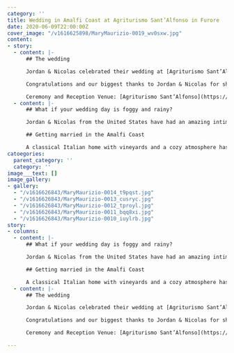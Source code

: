 ```yaml
---
category: ''
title: Wedding in Amalfi Coast at Agriturismo Sant’Alfonso in Furore
date: 2020-06-09T22:00:00Z
cover_image: "/v1616625898/MaryMaurizio-0019_wv0sxw.jpg"
content:
- story:
  - content: |-
      ## The wedding

      Jordan & Nicolas celebrated their wedding at [Agriturismo Sant’Alfonso](https://www.agriturismosantalfonso.it/) in the Amalfi Coast, a 17th-century farmhouse. After a moving ceremony, they’ve had a typical Italian dinner in the ancient cantina of the house. The table setting was definitely stunning, thanks to the designer Franco Acampora, he did an amazing job and created such a charming atmosphere in a perfect autumn style with flowers and fruits found in the woods of the mountains along the Coast.

      Congratulations and our biggest thanks to Jordan & Nicolas for sharing their gorgeous wedding with us, it has been such a pleasure to be there.

      Ceremony and Reception Venue: [Agriturismo Sant’Alfonso](https://www.agriturismosantalfonso.it/) Furore, Amalfi Coast // Flower Designer: Franco Acampora
  - content: |-
      ## What if your wedding day is foggy and rainy?

      Jordan & Nicolas from the United States have had an amazing intimate wedding in Furore, a lovely village along the Amalfi Coast, with their closest families and friends surrounded by nature in a “not usual” Italian landscape. The weather was really bad but none of us have been worried or scared by the rain or the fog, we’ve just enjoyed the day having fun and taking amazing pictures. This unusual atmosphere gave to the wedding even a unique charm.

      ## Getting married in the Amalfi Coast

      A classical Italian home with vineyards and a cozy atmosphere has been the ideal scenery of a day that was filled with emotional moments and rustic elegance. The private little chapel of the property has been the perfect frame for their traditional Greek wedding ceremony. We cried, we laughed.
catoegories:
  parent_category: ''
  category: ''
image___text: []
image_gallery:
- gallery:
  - "/v1616626843/MaryMaurizio-0014_t9pqst.jpg"
  - "/v1616626843/MaryMaurizio-0013_cusryc.jpg"
  - "/v1616626843/MaryMaurizio-0012_tproyl.jpg"
  - "/v1616626843/MaryMaurizio-0011_bqq8xi.jpg"
  - "/v1616626843/MaryMaurizio-0010_iuylrb.jpg"
story:
- columns:
  - content: |-
      ## What if your wedding day is foggy and rainy?

      Jordan & Nicolas from the United States have had an amazing intimate wedding in Furore, a lovely village along the Amalfi Coast, with their closest families and friends surrounded by nature in a “not usual” Italian landscape. The weather was really bad but none of us have been worried or scared by the rain or the fog, we’ve just enjoyed the day having fun and taking amazing pictures. This unusual atmosphere gave to the wedding even a unique charm.

      ## Getting married in the Amalfi Coast

      A classical Italian home with vineyards and a cozy atmosphere has been the ideal scenery of a day that was filled with emotional moments and rustic elegance. The private little chapel of the property has been the perfect frame for their traditional Greek wedding ceremony. We cried, we laughed.
  - content: |-
      ## The wedding

      Jordan & Nicolas celebrated their wedding at [Agriturismo Sant’Alfonso](https://www.agriturismosantalfonso.it/) in the Amalfi Coast, a 17th-century farmhouse. After a moving ceremony, they’ve had a typical Italian dinner in the ancient cantina of the house. The table setting was definitely stunning, thanks to the designer Franco Acampora, he did an amazing job and created such a charming atmosphere in a perfect autumn style with flowers and fruits found in the woods of the mountains along the Coast.

      Congratulations and our biggest thanks to Jordan & Nicolas for sharing their gorgeous wedding with us, it has been such a pleasure to be there.

      Ceremony and Reception Venue: [Agriturismo Sant’Alfonso](https://www.agriturismosantalfonso.it/) Furore, Amalfi Coast // Flower Designer: Franco Acampora

---
```

